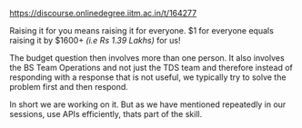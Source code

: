 https://discourse.onlinedegree.iitm.ac.in/t/164277

Raising it for you means raising it for everyone. $1 for everyone equals raising it by $1600+ <em>(i.e Rs 1.39 Lakhs)</em> for us!</p>
<p>The budget question then involves more than one person. It also involves the BS Team Operations and not just the TDS team and therefore instead of responding with a response that is not useful, we typically try to solve the problem first and then respond.</p>
<p>In short we are working on it. But as we have mentioned repeatedly in our sessions, use APIs efficiently, thats part of the skill.